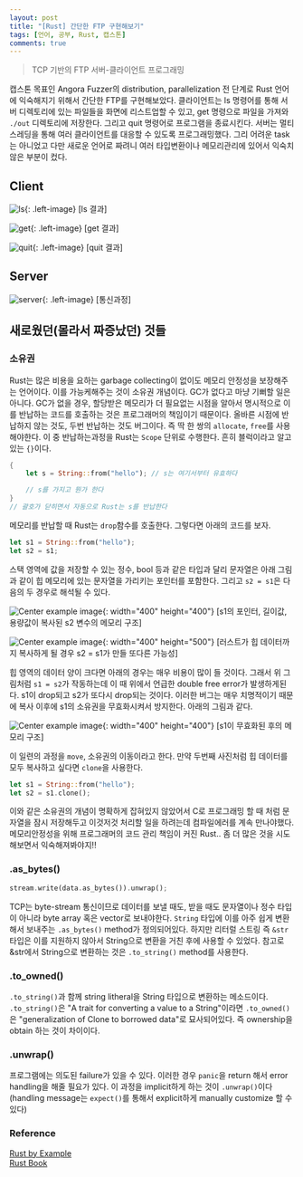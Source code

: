 ```yaml
---
layout: post
title: "[Rust] 간단한 FTP 구현해보기"
tags: [언어, 공부, Rust, 캡스톤]
comments: true
---
```


> TCP 기반의 FTP 서버-클라이언트 프로그래밍  

캡스톤 목표인 Angora Fuzzer의 distribution, parallelization 전 단계로 Rust 언어에 익숙해지기 위해서 간단한 FTP를 구현해보았다. 클라이언트는 ls 명령어를 통해 서버 디렉토리에 있는 파일들을 화면에 리스트업할 수 있고, get 명령으로 파일을 가져와 `./out` 디렉토리에 저장한다. 그리고 quit 명령어로 프로그램을 종료시킨다. 서버는 멀티스레딩을 통해 여러 클라이언트를 대응할 수 있도록 프로그래밍했다. 그리 어려운 task는 아니었고 다만 새로운 언어로 짜려니 여러 타입변환이나 메모리관리에 있어서 익숙치 않은 부분이 컸다.  

## Client  
![ls](https://user-images.githubusercontent.com/35067611/73912620-4ed6a300-48f8-11ea-91c8-d221b5b438d7.png){: .left-image}
[ls 결과]

![get](https://user-images.githubusercontent.com/35067611/73912621-51d19380-48f8-11ea-8f0e-1cae9a98ea88.png){: .left-image}
[get 결과]  

![quit](https://user-images.githubusercontent.com/35067611/73912640-601faf80-48f8-11ea-8d9b-84582ee184b7.png){: .left-image}
[quit 결과]  

## Server  
![server](https://user-images.githubusercontent.com/35067611/73912655-6b72db00-48f8-11ea-8e9f-ddb865be8601.png){: .left-image}
[통신과정]  

## 새로웠던(몰라서 짜증났던) 것들  

### 소유권  
Rust는 많은 비용을 요하는 garbage collecting이 없이도 메모리 안정성을 보장해주는 언어이다. 이를 가능케해주는 것이 소유권 개념이다. GC가 없다고 마냥 기뻐할 일은 아니다. GC가 없을 경우, 할당받은 메모리가 더 필요없는 시점을 알아서 명시적으로 이를 반납하는 코드를 호출하는 것은 프로그래머의 책임이기 때문이다. 올바른 시점에 반납하지 않는 것도, 두번 반납하는 것도 버그이다. 즉 딱 한 쌍의 `allocate`, `free`를 사용해야한다. 이 중 반납하는과정을 Rust는 `Scope` 단위로 수행한다. 흔히 블럭이라고 알고있는 `{}`이다.  

~~~rust
{
    let s = String::from("hello"); // s는 여기서부터 유효하다

    // s를 가지고 뭔가 한다
}  
// 괄호가 닫히면서 자동으로 Rust는 s를 반납한다
~~~
메모리를 반납할 때 Rust는 `drop`함수를 호출한다. 그렇다면 아래의 코드를 보자.  

~~~rust
let s1 = String::from("hello");
let s2 = s1;
~~~
스택 영역에 값을 저장할 수 있는 정수, bool 등과 같은 타입과 달리 문자열은 아래 그림과 같이 힙 메모리에 있는 문자열을 가리키는 포인터를 포함한다. 그리고 `s2 = s1`은 다음의 두 경우로 해석될 수 있다.  

![Center example image](https://user-images.githubusercontent.com/35067611/73912164-2e5a1900-48f7-11ea-9bf6-6f33eccc9d40.png "Center"){: width="400" height="400"}
[s1의 포인터, 길이값, 용량값이 복사된 s2 변수의 메모리 구조]  

![Center example image](https://user-images.githubusercontent.com/35067611/73912168-31550980-48f7-11ea-8858-b683172c068b.png "Center"){: width="400" height="500"}
[러스트가 힙 데이터까지 복사하게 될 경우 s2 = s1가 만들 또다른 가능성]  

힙 영역의 데이터 양이 크다면 아래의 경우는 매우 비용이 많이 들 것이다. 그래서 위 그림처럼 `s1 = s2`가 작동하는데 이 때 위에서 언급한 double free error가 발생하게된다. s1이 drop되고 s2가 또다시 drop되는 것이다. 이러한 버그는 매우 치명적이기 때문에 복사 이후에 s1의 소유권을 무효화시켜서 방지한다. 아래의 그림과 같다.  

![Center example image](https://user-images.githubusercontent.com/35067611/73912320-8db82900-48f7-11ea-95cf-23124be7d418.png "Center"){: width="400" height="400"}
[s1이 무효화된 후의 메모리 구조]  

이 일련의 과정을 `move`, 소유권의 이동이라고 한다. 만약 두번째 사진처럼 힙 데이터를 모두 복사하고 싶다면 `clone`을 사용한다.  
~~~rust
let s1 = String::from("hello");
let s2 = s1.clone();
~~~

이와 같은 소유권의 개념이 명확하게 잡혀있지 않았어서 C로 프로그래밍 할 때 처럼 문자열을 잠시 저장해두고 이것저것 처리할 일을 하려는데 컴파일에러를 계속 만나야했다. 메모리안정성을 위해 프로그래머의 코드 관리 책임이 커진 Rust.. 좀 더 많은 것을 시도해보면서 익숙해져봐야지!!  

### .as_bytes()  
~~~rust
stream.write(data.as_bytes()).unwrap();
~~~
TCP는 byte-stream 통신이므로 데이터를 보낼 때도, 받을 때도 문자열이나 정수 타입이 아니라 byte array 혹은 vector로 보내야한다. `String` 타입에 이를 아주 쉽게 변환해서 보내주는 `.as_bytes()` method가 정의되어있다. 하지만 리터럴 스트링 즉 `&str`타입은 이를 지원하지 않아서 String으로 변환을 거친 후에 사용할 수 있었다. 참고로 &str에서 String으로 변환하는 것은 `.to_string()` method를 사용한다.  

### .to_owned()  
`.to_string()`과 함께 string litheral을 String 타입으로 변환하는 메소드이다. `.to_string()`은 "A trait for converting a value to a String"이라면 `.to_owned()`은 "generalization of Clone to borrowed data"로 묘사되어있다. 즉 ownership을 obtain 하는 것이 차이이다.  

### .unwrap()  
프로그램에는 의도된 failure가 있을 수 있다. 이러한 경우 `panic`을 return 해서 error handling을 해줄 필요가 있다. 이 과정을 implicit하게 하는 것이 `.unwrap()`이다 (handling message는 `expect()`를 통해서 explicit하게 manually customize 할 수 있다)  

### Reference  
[Rust by Example](https://doc.rust-lang.org/rust-by-example/index.html)  
[Rust Book](https://doc.rust-lang.org/book/)  
